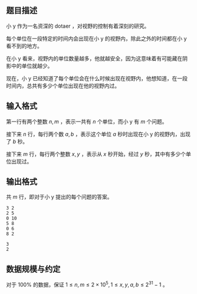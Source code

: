 ## 题目描述

小 y 作为一名资深的 dotaer ，对视野的控制有着深刻的研究。

每个单位在一段特定的时间内会出现在小 y 的视野内，除此之外的时间都在小 y 看不到的地方。

在小 y 看来，视野内的单位数量越多，他就越安全，因为这意味着有可能藏在阴影中的单位就越少。

现在，小 y 已经知道了每个单位会在什么时候出现在视野内，他想知道，在一段时间内，总共有多少个单位出现在他的视野内过。

## 输入格式

第一行有两个整数 $n , m$ ，表示一共有 $n$ 个单位，而小 y 有 $m$ 个问题。

接下来 $n$ 行，每行两个数 $a , b$ ，表示这个单位 $a$ 秒时出现在小 y 的视野内，出现了 $b$ 秒。

接下来 $m$ 行，每行两个整数 $x , y$ ，表示从 $x$ 秒开始，经过 $y$ 秒，其中有多少个单位出现过。

## 输出格式

共 $m$ 行，即对于小 y 提出的每个问题的答案。

```input1
3 2
2 5
0 10
5 8
0 6
8 2
```

```output1
3
2
```

## 数据规模与约定

对于 $100\%$ 的数据，保证 $1\le n,m \le 2\times 10^5 , 1\le x,y,a,b\le 2^{31}-1$ 。
